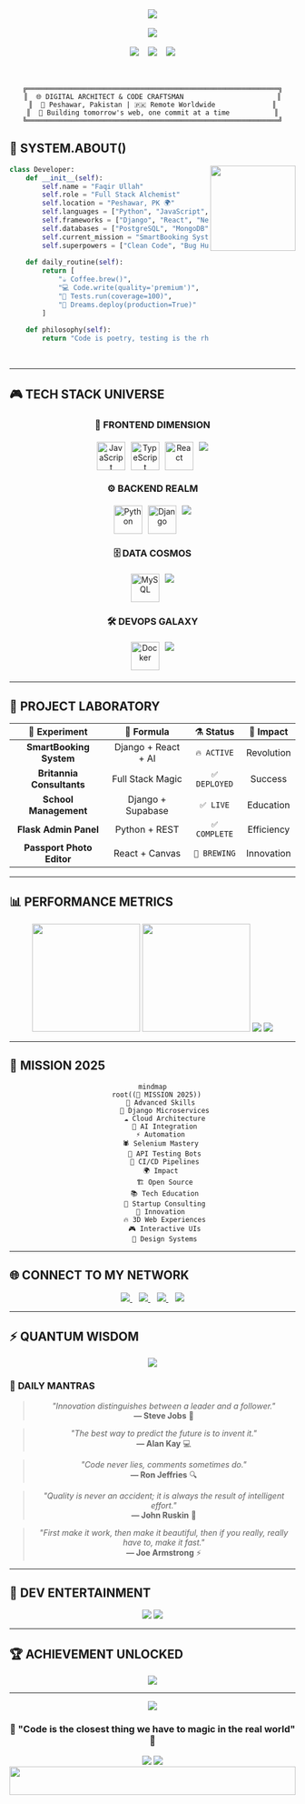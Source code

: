 <!-- Cyberpunk Header -->
<div align="center">
  <img src="https://capsule-render.vercel.app/api?type=venom&height=350&text=FAQIR%20ULLAH&fontSize=70&color=0:667eea,50:764ba2,100:f093fb&fontColor=fff&stroke=ffffff&strokeWidth=2&animation=twinkling&fontAlignY=42&desc=Full%20Stack%20Developer%20%20%7C%20%20QA%20Engineer&descAlignY=58&descAlign=50&descSize=20" />
</div>

<br />

<!-- Neon Glitch Effect Title -->
<div align="center">
  <img src="https://readme-typing-svg.demolab.com?font=JetBrains+Mono&weight=700&size=32&duration=2000&pause=500&color=00F5FF&background=0D1117&center=true&vCenter=true&multiline=true&repeat=true&width=900&height=150&lines=⚡+FULL+STACK+ARCHITECT;🔮+QA+AUTOMATION+WIZARD;🚀+CODE+%2B+INNOVATION+%3D+MAGIC" />
</div>

<br />

<!-- Holographic Status Bar -->
<div align="center">
  <img src="https://img.shields.io/badge/STATUS-ONLINE-00ff41?style=for-the-badge&logo=statuspage&logoColor=white&labelColor=000000&color=00ff41" />
  &nbsp;&nbsp;
  <img src="https://img.shields.io/badge/MODE-BUILDING-ff6b35?style=for-the-badge&logo=construct&logoColor=white&labelColor=000000" />
  &nbsp;&nbsp;
  <img src="https://img.shields.io/badge/VIBE-INNOVATIVE-9b59b6?style=for-the-badge&logo=atom&logoColor=white&labelColor=000000" />
</div>

<br />
<br />

<!-- Matrix-style Bio -->
<div align="center">

```ascii
╔══════════════════════════════════════════════════════════════╗
║  🌐 DIGITAL ARCHITECT & CODE CRAFTSMAN                       ║
║  📍 Peshawar, Pakistan | 🇵🇰 Remote Worldwide              ║
║  💾 Building tomorrow's web, one commit at a time           ║
╚══════════════════════════════════════════════════════════════╝
```

</div>

<!-- Futuristic About Section -->
## 🧬 **SYSTEM.ABOUT()**

<div align="left">
<img align="right" src="https://media.giphy.com/media/L1R1tvI9svkIWwpVYr/giphy.gif" width="150" />

```python
class Developer:
    def __init__(self):
        self.name = "Faqir Ullah"
        self.role = "Full Stack Alchemist"
        self.location = "Peshawar, PK 🌍"
        self.languages = ["Python", "JavaScript", "TypeScript"]
        self.frameworks = ["Django", "React", "Next.js", "Flask"]
        self.databases = ["PostgreSQL", "MongoDB", "Firebase"]
        self.current_mission = "SmartBooking System"
        self.superpowers = ["Clean Code", "Bug Hunting", "UX Magic"]
        
    def daily_routine(self):
        return [
            "☕ Coffee.brew()",
            "💻 Code.write(quality='premium')",
            "🧪 Tests.run(coverage=100)",
            "🚀 Dreams.deploy(production=True)"
        ]
        
    def philosophy(self):
        return "Code is poetry, testing is the rhythm"
```

</div>

<br />

---

## 🎮 **TECH STACK UNIVERSE**

<div align="center">

### 🎯 **FRONTEND DIMENSION**
<div style="display: flex; justify-content: center; gap: 10px; margin: 20px 0;">
  <img src="https://techstack-generator.vercel.app/js-icon.svg" alt="JavaScript" width="50" height="50" />
  <img src="https://techstack-generator.vercel.app/ts-icon.svg" alt="TypeScript" width="50" height="50" />
  <img src="https://techstack-generator.vercel.app/react-icon.svg" alt="React" width="50" height="50" />
  <img src="https://skillicons.dev/icons?i=nextjs,html,css,tailwind,bootstrap,threejs" />
</div>

### ⚙️ **BACKEND REALM**
<div style="display: flex; justify-content: center; gap: 10px; margin: 20px 0;">
  <img src="https://techstack-generator.vercel.app/python-icon.svg" alt="Python" width="50" height="50" />
  <img src="https://techstack-generator.vercel.app/django-icon.svg" alt="Django" width="50" height="50" />
  <img src="https://skillicons.dev/icons?i=flask,nodejs,express,graphql" />
</div>

### 🗄️ **DATA COSMOS**
<div style="display: flex; justify-content: center; gap: 10px; margin: 20px 0;">
  <img src="https://techstack-generator.vercel.app/mysql-icon.svg" alt="MySQL" width="50" height="50" />
  <img src="https://skillicons.dev/icons?i=postgresql,mongodb,firebase,supabase" />
</div>

### 🛠️ **DEVOPS GALAXY**
<div style="display: flex; justify-content: center; gap: 10px; margin: 20px 0;">
  <img src="https://techstack-generator.vercel.app/docker-icon.svg" alt="Docker" width="50" height="50" />
  <img src="https://skillicons.dev/icons?i=git,github,vscode,postman" />
</div>

</div>

---

## 🚀 **PROJECT LABORATORY**

<div align="center">

| 🔬 **Experiment** | 🧪 **Formula** | ⚗️ **Status** | 🎯 **Impact** |
|:----------------:|:--------------:|:-------------:|:-------------:|
| **SmartBooking System** | Django + React + AI | `🔥 ACTIVE` | Revolution |
| **Britannia Consultants** | Full Stack Magic | `✅ DEPLOYED` | Success |
| **School Management** | Django + Supabase | `✅ LIVE` | Education |
| **Flask Admin Panel** | Python + REST | `✅ COMPLETE` | Efficiency |
| **Passport Photo Editor** | React + Canvas | `🚧 BREWING` | Innovation |

</div>

---

## 📊 **PERFORMANCE METRICS**

<div align="center">
  
<!-- GitHub Stats with Neon Theme -->
<img src="https://github-readme-stats.vercel.app/api?username=faqirullahafridi&show_icons=true&theme=synthwave&hide_border=true&bg_color=0,667eea,764ba2,f093fb&title_color=00f5ff&icon_color=00ff41&text_color=ffffff&ring_color=ff6b35" height="190" />
<img src="https://github-readme-stats.vercel.app/api/top-langs/?username=faqirullahafridi&theme=synthwave&hide_border=true&bg_color=0,f093fb,667eea,764ba2&title_color=00f5ff&text_color=ffffff&layout=donut&langs_count=6" height="190" />

<!-- Holographic Streak -->
<img src="https://github-readme-streak-stats.herokuapp.com/?user=faqirullahafridi&theme=neon-dark&hide_border=true&background=45,667eea,764ba2,f093fb&stroke=00f5ff&ring=ff6b35&fire=00ff41&currStreakLabel=ffffff&sideLabels=ffffff&dates=ffffff" />

<!-- Activity Matrix -->
<img src="https://github-readme-activity-graph.vercel.app/graph?username=faqirullahafridi&theme=cyberpunk&bg_color=0d1117&color=00f5ff&line=ff6b35&point=00ff41&area=true&hide_border=true&custom_title=NEURAL%20ACTIVITY%20MATRIX" />

</div>

---

## 🎯 **MISSION 2025**

<div align="center">

```mermaid
mindmap
  root((🚀 MISSION 2025))
    🔮 Advanced Skills
      🧬 Django Microservices
      ☁️ Cloud Architecture
      🤖 AI Integration
    ⚡ Automation
      🕷️ Selenium Mastery  
      📡 API Testing Bots
      🔬 CI/CD Pipelines
    🌍 Impact
      🏗️ Open Source
      📚 Tech Education
      💼 Startup Consulting
    🎨 Innovation
      🔥 3D Web Experiences
      🎮 Interactive UIs
      🌈 Design Systems
```

</div>

---

## 🌐 **CONNECT TO MY NETWORK**

<div align="center">

<!-- Holographic Buttons -->
<a href="https://github.com/faqirullahafridi">
  <img src="https://img.shields.io/badge/GITHUB-000000?style=for-the-badge&logo=github&logoColor=white&color=0d1117&labelColor=667eea" />
</a>
&nbsp;&nbsp;
<a href="https://www.linkedin.com/in/faqir-ullah-002372322">
  <img src="https://img.shields.io/badge/LINKEDIN-0A66C2?style=for-the-badge&logo=linkedin&logoColor=white&labelColor=764ba2" />
</a>
&nbsp;&nbsp;
<a href="mailto:faqir.ullahhh@gmail.com">
  <img src="https://img.shields.io/badge/EMAIL-EA4335?style=for-the-badge&logo=gmail&logoColor=white&labelColor=f093fb" />
</a>
&nbsp;&nbsp;
<a href="https://faqirullahafridi.github.io/Portfolio-new/">
  <img src="https://img.shields.io/badge/PORTFOLIO-FF6B35?style=for-the-badge&logo=firefox&logoColor=white&labelColor=667eea" />
</a>

</div>

---

## ⚡ **QUANTUM WISDOM**

<div align="center">

<!-- Dynamic Quote Generator -->
<img src="https://quotes-github-readme.vercel.app/api?type=horizontal&theme=radical&animation=grow_out_in&quote=Any%20fool%20can%20write%20code%20that%20a%20computer%20can%20understand.%20Good%20programmers%20write%20code%20that%20humans%20can%20understand.&author=Martin%20Fowler" />

</div>

### 🔮 **DAILY MANTRAS**

<div align="center">

> *"Innovation distinguishes between a leader and a follower."*  
> **— Steve Jobs** 🍎

> *"The best way to predict the future is to invent it."*  
> **— Alan Kay** 💻

> *"Code never lies, comments sometimes do."*  
> **— Ron Jeffries** 🔍

> *"Quality is never an accident; it is always the result of intelligent effort."*  
> **— John Ruskin** 🎯

> *"First make it work, then make it beautiful, then if you really, really have to, make it fast."*  
> **— Joe Armstrong** ⚡

</div>

---

## 🎪 **DEV ENTERTAINMENT**

<div align="center">

<!-- Dev Joke -->
<img src="https://readme-jokes.vercel.app/api?theme=radical&hideBorder&bgColor=%230d1117" />

<!-- Random Quote -->
<img src="https://quotes-github-readme.vercel.app/api?type=vertical&theme=radical" />

</div>

---

## 🏆 **ACHIEVEMENT UNLOCKED**

<div align="center">
  <img src="https://github-profile-trophy.vercel.app/?username=faqirullahafridi&theme=radical&no-frame=true&no-bg=true&margin-w=4&column=4" />
</div>

---

<!-- Cyberpunk Footer -->
<div align="center">
  <img src="https://capsule-render.vercel.app/api?type=venom&height=200&color=0:667eea,50:764ba2,100:f093fb&section=footer&reversal=true&textBg=true" />
  
  ### 🌌 **"Code is the closest thing we have to magic in the real world"** 🌌
  
  <img src="https://komarev.com/ghpvc/?username=faqirullahafridi&color=00f5ff&style=for-the-badge&label=VISITORS" />
  <img src="https://img.shields.io/badge/Made%20with-❤️%20%26%20☕-ff6b6b?style=for-the-badge" />
</div>

<!-- Matrix Rain Effect -->
<div align="center">
  <img src="https://media.giphy.com/media/3oKIPEqDGUULpEU0aQ/giphy.gif" width="100%" height="50" />
</div>
